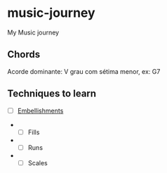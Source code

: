 # music-journey
My Music journey


## Chords

Acorde dominante: V grau com sétima menor, ex: G7


## Techniques to learn

- [ ] [Embellishments](https://www.udemy.com/course/piano-embellishments/)
- - [ ] Fills 
- - [ ] Runs
- - [ ] Scales
